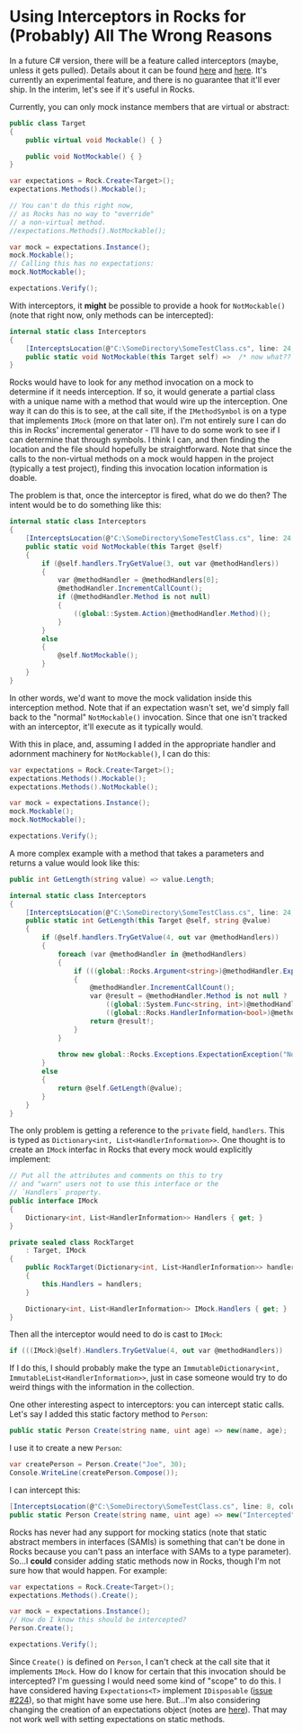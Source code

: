 # Using Interceptors in Rocks for (Probably) All The Wrong Reasons

In a future C# version, there will be a feature called interceptors (maybe, unless it gets pulled). Details about it can be found [here](https://github.com/dotnet/csharplang/issues/7009) and [here](https://github.com/dotnet/roslyn/blob/main/docs/features/interceptors.md#interceptslocationattribute). It's currently an experimental feature, and there is no guarantee that it'll ever ship. In the interim, let's see if it's useful in Rocks.

Currently, you can only mock instance members that are virtual or abstract:

```csharp
public class Target
{
    public virtual void Mockable() { }

    public void NotMockable() { }
}

var expectations = Rock.Create<Target>();
expectations.Methods().Mockable();

// You can't do this right now,
// as Rocks has no way to "override"
// a non-virtual method.
//expectations.Methods().NotMockable();

var mock = expectations.Instance();
mock.Mockable();
// Calling this has no expectations:
mock.NotMockable();

expectations.Verify();
```

With interceptors, it **might** be possible to provide a hook for `NotMockable()` (note that right now, only methods can be intercepted):

```csharp
internal static class Interceptors
{
    [InterceptsLocation(@"C:\SomeDirectory\SomeTestClass.cs", line: 24, column: 6)]
    public static void NotMockable(this Target self) =>  /* now what?? */;
}
```

Rocks would have to look for any method invocation on a mock to determine if it needs interception. If so, it would generate a partial class with a unique name with a method that would wire up the interception. One way it can do this is to see, at the call site, if the `IMethodSymbol` is on a type that implements `IMock` (more on that later on). I'm not entirely sure I can do this in Rocks' incremental generator - I'll have to do some work to see if I can determine that through symbols. I think I can, and then finding the location and the file should hopefully be straightforward. Note that since the calls to the non-virtual methods on a mock would happen in the project (typically a test project), finding this invocation location information is doable.

The problem is that, once the interceptor is fired, what do we do then? The intent would be to do something like this:

```csharp
internal static class Interceptors
{
    [InterceptsLocation(@"C:\SomeDirectory\SomeTestClass.cs", line: 24, column: 6)]
    public static void NotMockable(this Target @self)
    {
        if (@self.handlers.TryGetValue(3, out var @methodHandlers))
        {
            var @methodHandler = @methodHandlers[0];
            @methodHandler.IncrementCallCount();
            if (@methodHandler.Method is not null)
            {
                ((global::System.Action)@methodHandler.Method)();
            }
        }
        else
        {
            @self.NotMockable();
        }
    }
}
```

In other words, we'd want to move the mock validation inside this interception method. Note that if an expectation wasn't set, we'd simply fall back to the "normal" `NotMockable()` invocation. Since that one isn't tracked with an interceptor, it'll execute as it typically would.

With this in place, and, assuming I added in the appropriate handler and adornment machinery for `NotMockable()`, I can do this:

```csharp
var expectations = Rock.Create<Target>();
expectations.Methods().Mockable();
expectations.Methods().NotMockable();

var mock = expectations.Instance();
mock.Mockable();
mock.NotMockable();

expectations.Verify();
```

A more complex example with a method that takes a parameters and returns a value would look like this:

```csharp
public int GetLength(string value) => value.Length;

internal static class Interceptors
{
    [InterceptsLocation(@"C:\SomeDirectory\SomeTestClass.cs", line: 24, column: 6)]
    public static int GetLength(this Target @self, string @value)
    {
        if (@self.handlers.TryGetValue(4, out var @methodHandlers))
        {
            foreach (var @methodHandler in @methodHandlers)
            {
                if (((global::Rocks.Argument<string>)@methodHandler.Expectations[0]).IsValid(@value))
                {
                    @methodHandler.IncrementCallCount();
                    var @result = @methodHandler.Method is not null ?
                        ((global::System.Func<string, int>)@methodHandler.Method)(@value) :
                        ((global::Rocks.HandlerInformation<bool>)@methodHandler).ReturnValue;
                    return @result!;
                }
            }
            
            throw new global::Rocks.Exceptions.ExpectationException("No handlers match for int GetLength(string @value)");
        }
        else
        {
            return @self.GetLength(@value);
        }
    }
}
```

The only problem is getting a reference to the `private` field, `handlers`. This is typed as `Dictionary<int, List<HandlerInformation>>`. One thought is to create an `IMock` interfac in Rocks that every mock would explicitly implement:

```csharp
// Put all the attributes and comments on this to try
// and "warn" users not to use this interface or the
// `Handlers` property.
public interface IMock
{
    Dictionary<int, List<HandlerInformation>> Handlers { get; }
}

private sealed class RockTarget
    : Target, IMock
{
    public RockTarget(Dictionary<int, List<HandlerInformation>> handlers)
    {
        this.Handlers = handlers;
    }

    Dictionary<int, List<HandlerInformation>> IMock.Handlers { get; }
}
```

 Then all the interceptor would need to do is cast to `IMock`:

```csharp
if (((IMock)@self).Handlers.TryGetValue(4, out var @methodHandlers))
```

If I do this, I should probably make the type an `ImmutableDictionary<int, ImmutableList<HandlerInformation>>`, just in case someone would try to do weird things with the information in the collection.

One other interesting aspect to interceptors: you can intercept static calls. Let's say I added this static factory method to `Person`:

```csharp
public static Person Create(string name, uint age) => new(name, age);
```

I use it to create a new `Person`:

```csharp
var createPerson = Person.Create("Joe", 30);
Console.WriteLine(createPerson.Compose());
```

I can intercept this:

```csharp
[InterceptsLocation(@"C:\SomeDirectory\SomeTestClass.cs", line: 8, column: 27)]
public static Person Create(string name, uint age) => new("Intercepted", 21);
```

Rocks has never had any support for mocking statics (note that static abstract members in interfaces (SAMIs) is something that can't be done in Rocks because you can't pass an interface with SAMs to a type parameter). So...I **could** consider adding static methods now in Rocks, though I'm not sure how that would happen. For example:

```csharp
var expectations = Rock.Create<Target>();
expectations.Methods().Create();

var mock = expectations.Instance();
// How do I know this should be intercepted?
Person.Create();

expectations.Verify();
```

Since `Create()` is defined on `Person`, I can't check at the call site that it implements `IMock`. How do I know for certain that this invocation should be intercepted? I'm guessing I would need some kind of "scope" to do this. I have considered having `Expectations<T>` implement `IDisposable` ([issue #224](https://github.com/JasonBock/Rocks/issues/224)), so that might have some use here. But...I'm also considering changing the creation of an expectations object (notes are [here](https://github.com/JasonBock/Rocks/blob/main/docs/notes/Creating%20a%20Custom%20Expectations%20Object%20to%20Simplify%20Generated%20Code.md)). That may not work well with setting expectations on static methods.